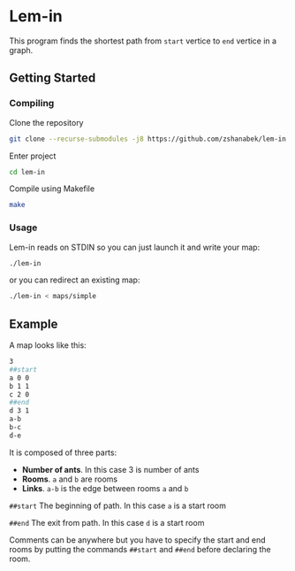 # Lem-in

This program finds the shortest path from `start` vertice to `end` vertice in a graph.

## Getting Started

### Compiling

Clone the repository

```bash
git clone --recurse-submodules -j8 https://github.com/zshanabek/lem-in.git
```

Enter project

```bash
cd lem-in
```

Compile using Makefile

```bash
make
```

### Usage

Lem-in reads on STDIN so you can just launch it and write your map:

```bash
./lem-in
```

or you can redirect an existing map:

```bash
./lem-in < maps/simple
```

## Example

A map looks like this:

```bash
3
##start
a 0 0
b 1 1
c 2 0
##end
d 3 1
a-b
b-c
d-e
```

It is composed of three parts:

* **Number of ants**. In this case 3 is number of ants
* **Rooms**. `a` and `b` are rooms
* **Links**. `a-b` is the edge between rooms `a` and `b`

`##start` The beginning of path. In this case `a` is a start room

`##end` The exit from path. In this case `d` is a start room

Comments can be anywhere but you have to specify the start and end rooms by putting the commands `##start` and `##end` before declaring the room.
